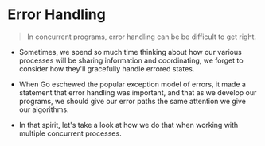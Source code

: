# Error Handling 
> In concurrent programs, error handling can be be difficult to get right.

- Sometimes, we spend so much time thinking about how our various processes will be sharing information and coordinating, 
we forget to consider how they'll gracefully handle errored states.

- When Go eschewed the popular exception model of errors, it made a statement that error handling was important,
and that as we develop our programs, we should give our error paths the same attention we give our algorithms.

- In that spirit, let's take a look at how we do that when working with multiple concurrent processes.

